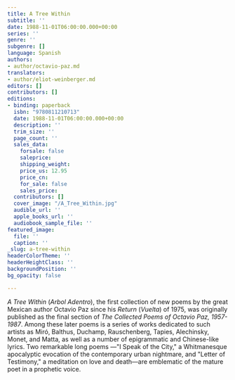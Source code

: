 ```yaml
---
title: A Tree Within
subtitle: ''
date: 1988-11-01T06:00:00.000+00:00
series: ''
genre: ''
subgenre: []
language: Spanish
authors:
- author/octavio-paz.md
translators:
- author/eliot-weinberger.md
editors: []
contributors: []
editions:
- binding: paperback
  isbn: "9780811210713"
  date: 1988-11-01T06:00:00.000+00:00
  description: ''
  trim_size: ''
  page_count: ''
  sales_data:
    forsale: false
    saleprice: 
    shipping_weight: 
    price_us: 12.95
    price_cn: 
    for_sale: false
    sales_price: 
  contributors: []
  cover_image: "/A_Tree_Within.jpg"
  audible_url: ''
  apple_books_url: ''
  audiobook_sample_file: ''
featured_image:
  file: ''
  caption: ''
_slug: a-tree-within
headerColorTheme: ''
headerHeightClass: ''
backgroundPosition: ''
bg_opacity: false

---
```

_A Tree Within_ (_Arbol Adentro_), the first collection of new poems by the great Mexican author Octavio Paz since his _Return_ (_Vuelta_) of 1975, was originally published as the final section of _The Collected Poems of Octavio Paz, 1957-1987_. Among these later poems is a series of works dedicated to such artists as Miró, Balthus, Duchamp, Rauschenberg, Tapies, Alechinsky, Monet, and Matta, as well as a number of epigrammatic and Chinese-like lyrics. Two remarkable long poems ––"I Speak of the City," a Whitmanesque apocalyptic evocation of the contemporary urban nightmare, and "Letter of Testimony," a meditation on love and death––are emblematic of the mature poet in a prophetic voice.